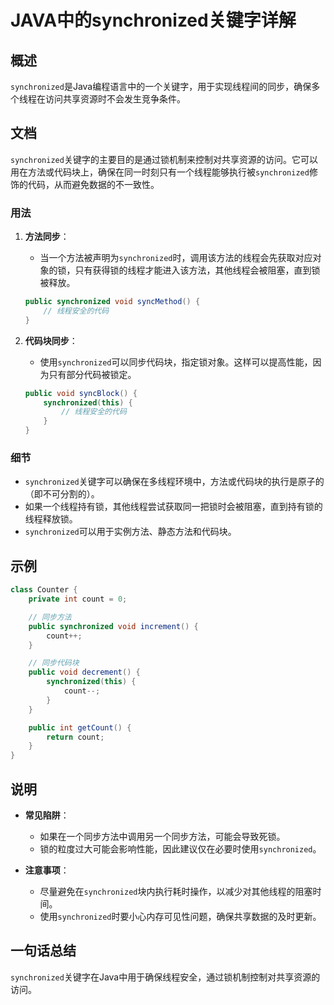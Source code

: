 <!--
Meta Description: # JAVA中的synchronized关键字详解 ## 概述 `synchronized`是Java编程语言中的一个关键字，用于实现线程间的同步，确保多个线程在访问共享资源时不会发生竞争条件。 ## 文档 `synchronized`关键字的主要目的是通过锁机制来控制对共享资源的访问。它可以用在方...
Meta Keywords: synchronized, public, void, count, java
-->

# JAVA中的synchronized关键字详解

## 概述
`synchronized`是Java编程语言中的一个关键字，用于实现线程间的同步，确保多个线程在访问共享资源时不会发生竞争条件。

## 文档
`synchronized`关键字的主要目的是通过锁机制来控制对共享资源的访问。它可以用在方法或代码块上，确保在同一时刻只有一个线程能够执行被`synchronized`修饰的代码，从而避免数据的不一致性。

### 用法
1. **方法同步**：
   - 当一个方法被声明为`synchronized`时，调用该方法的线程会先获取对应对象的锁，只有获得锁的线程才能进入该方法，其他线程会被阻塞，直到锁被释放。

   ```java
   public synchronized void syncMethod() {
       // 线程安全的代码
   }
   ```

2. **代码块同步**：
   - 使用`synchronized`可以同步代码块，指定锁对象。这样可以提高性能，因为只有部分代码被锁定。

   ```java
   public void syncBlock() {
       synchronized(this) {
           // 线程安全的代码
       }
   }
   ```

### 细节
- `synchronized`关键字可以确保在多线程环境中，方法或代码块的执行是原子的（即不可分割的）。
- 如果一个线程持有锁，其他线程尝试获取同一把锁时会被阻塞，直到持有锁的线程释放锁。
- `synchronized`可以用于实例方法、静态方法和代码块。

## 示例
```java
class Counter {
    private int count = 0;

    // 同步方法
    public synchronized void increment() {
        count++;
    }

    // 同步代码块
    public void decrement() {
        synchronized(this) {
            count--;
        }
    }

    public int getCount() {
        return count;
    }
}
```

## 说明
- **常见陷阱**：
  - 如果在一个同步方法中调用另一个同步方法，可能会导致死锁。
  - 锁的粒度过大可能会影响性能，因此建议仅在必要时使用`synchronized`。

- **注意事项**：
  - 尽量避免在`synchronized`块内执行耗时操作，以减少对其他线程的阻塞时间。
  - 使用`synchronized`时要小心内存可见性问题，确保共享数据的及时更新。

## 一句话总结
`synchronized`关键字在Java中用于确保线程安全，通过锁机制控制对共享资源的访问。